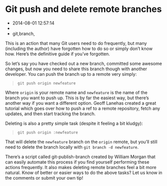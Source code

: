 # Git push and delete remote branches
- 2014-08-01 12:57:14
- 
- git,branch,

This is an action that many Git users need to do frequently, but many (including the author) have forgotten how to do so or simply don’t know how. Here’s the definitive guide if you’ve forgotten.

So let’s say you have&nbsp;checked out a new branch, committed some awesome changes, but now you need to share this branch though with another developer. You can push the branch up to a remote very simply:
<blockquote><code>git push origin newfeature</code></blockquote>
Where&nbsp;<code>origin</code>&nbsp;is your remote name and&nbsp;<code>newfeature</code>&nbsp;is the name of the branch you want to push up. This is by far the easiest way, but there’s another way if you want a different option.&nbsp;Geoff Lanehas created a&nbsp;great tutorial&nbsp;which goes over how to push a ref to a remote repository, fetch any updates, and then start tracking the branch.

Deleting is also a pretty simple task (despite it feeling a bit kludgy):
<blockquote><code>git push origin :newfeature</code></blockquote>
That will delete the&nbsp;<code>newfeature</code>&nbsp;branch on the&nbsp;<code>origin</code>&nbsp;remote, but you’ll still need to delete the branch locally with&nbsp;<code>git branch -d newfeature</code>.

There’s a script called&nbsp;git-publish-branch&nbsp;created by&nbsp;William Morgan&nbsp;that can easily automate this process if you find yourself performing these actions frequently. It also makes deleting remote branches feel a bit more natural. Know of better or easier ways to do the above tasks? Let us know in the comments or&nbsp;submit your own tip!
